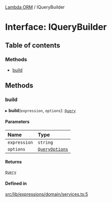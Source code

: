 [Lambda ORM](../README.md) / IQueryBuilder

# Interface: IQueryBuilder

## Table of contents

### Methods

- [build](IQueryBuilder.md#build)

## Methods

### build

▸ **build**(`expression`, `options`): [`Query`](../classes/Query.md)

#### Parameters

| Name | Type |
| :------ | :------ |
| `expression` | `string` |
| `options` | [`QueryOptions`](QueryOptions.md) |

#### Returns

[`Query`](../classes/Query.md)

#### Defined in

[src/lib/expressions/domain/services.ts:5](https://github.com/FlavioLionelRita/lambdaorm/blob/19874704/src/lib/expressions/domain/services.ts#L5)
